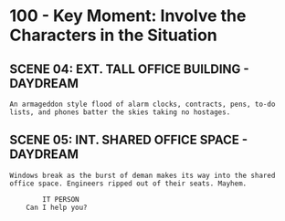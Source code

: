 # 100 - Key Moment: Involve the Characters in the Situation

## SCENE 04: EXT. TALL OFFICE BUILDING - DAYDREAM

```
An armageddon style flood of alarm clocks, contracts, pens, to-do lists, and phones batter the skies taking no hostages.
```

## SCENE 05: INT. SHARED OFFICE SPACE - DAYDREAM

```
Windows break as the burst of deman makes its way into the shared office space. Engineers ripped out of their seats. Mayhem.

        IT PERSON
    Can I help you?
```